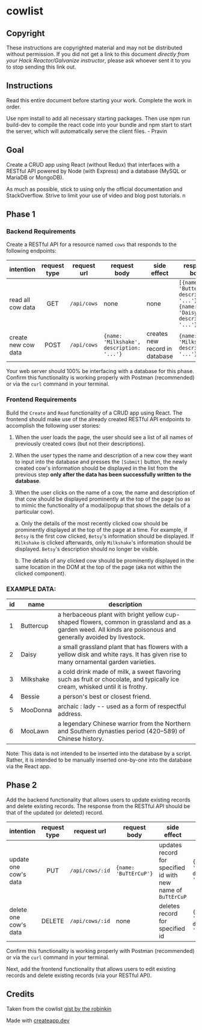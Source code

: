 # cowlist

## Copyright

These instructions are copyrighted material and may not be distributed without permission. If you did not get a link to this document _directly from your Hack Reactor/Galvanize instructor_, please ask whoever sent it to you to stop sending this link out.

## Instructions

Read this entire document before starting your work. Complete the work in order.

Use npm install to add all necessary starting packages. Then use npm run build-dev to compile the react code into your bundle and npm start to start the server, which will automatically serve the client files. - Pravin

## Goal

Create a CRUD app using React (without Redux) that interfaces with a RESTful API powered by Node (with Express) and a database (MySQL or MariaDB or MongoDB).

As much as possible, stick to using only the official documentation and StackOverflow. Strive to limit your use of video and blog post tutorials.
n

## Phase 1

### Backend Requirements

Create a RESTful API for a resource named `cows` that responds to the following endpoints:

| intention           | request type | request url | request body                              | side effect                    | response body                                                                    |
| ------------------- | :----------: | ----------- | ----------------------------------------- | ------------------------------ | -------------------------------------------------------------------------------- |
| read all cow data   |     GET      | `/api/cows` | none                                      | none                           | `[{name: 'Buttercup', description: '...'}, {name: 'Daisy', description: '...'}]` |
| create new cow data |     POST     | `/api/cows` | `{name: 'Milkshake', description: '...'}` | creates new record in database | `{name: 'Milkshake', description: '...'}`                                        |

Your web server should 100% be interfacing with a database for this phase. Confirm this functionality is working properly with Postman (recommended) or via the `curl` command in your terminal.

### Frontend Requirements

Build the `Create` and `Read` functionality of a CRUD app using React. The frontend should make use of the already created RESTful API endpoints to accomplish the following user stories:

1. When the user loads the page, the user should see a list of all names of previously created cows (but not their descriptions).

1. When the user types the name and description of a new cow they want to input into the database and presses the `[Submit]` button, the newly created cow's information should be displayed in the list from the previous step **only after the data has been successfully written to the database**.

1. When the user clicks on the name of a cow, the name and description of that cow should be displayed prominently at the top of the page (so as to mimic the functionality of a modal/popup that shows the details of a particular cow).

   a. Only the details of the most recently clicked cow should be prominently displayed at the top of the page at a time. For example, if `Betsy` is the first cow clicked, `Betsy`'s information should be displayed. If `Milkshake` is clicked afterwards, only `Milkshake`'s information should be displayed. `Betsy`'s description should no longer be visible.

   b. The details of any clicked cow should be prominently displayed in the same location in the DOM at the top of the page (aka not within the clicked component).

### EXAMPLE DATA:

| id  | name      | description                                                                                                                                                     |
| --- | --------- | --------------------------------------------------------------------------------------------------------------------------------------------------------------- |
| 1   | Buttercup | a herbaceous plant with bright yellow cup-shaped flowers, common in grassland and as a garden weed. All kinds are poisonous and generally avoided by livestock. |
| 2   | Daisy     | a small grassland plant that has flowers with a yellow disk and white rays. It has given rise to many ornamental garden varieties.                              |
| 3   | Milkshake | a cold drink made of milk, a sweet flavoring such as fruit or chocolate, and typically ice cream, whisked until it is frothy.                                   |
| 4   | Bessie    | a person's best or closest friend.                                                                                                                              |
| 5   | MooDonna  | archaic : lady -- used as a form of respectful address.                                                                                                         |
| 6   | MooLawn   | a legendary Chinese warrior from the Northern and Southern dynasties period (420–589) of Chinese history.                                                       |

Note: This data is not intended to be inserted into the database by a script. Rather, it is intended to be manually inserted one-by-one into the database via the React app.

## Phase 2

Add the backend functionality that allows users to update existing records and delete existing records. The response from the RESTful API should be that of the updated (or deleted) record.

| intention             | request type | request url     | request body          | side effect                                                  | response body                             |
| --------------------- | :----------: | --------------- | --------------------- | ------------------------------------------------------------ | ----------------------------------------- |
| update one cow's data |     PUT      | `/api/cows/:id` | `{name: 'BuTtErCuP'}` | updates record for specified id with new name of `BuTtErCuP` | `{name: 'BuTtErCuP', description: '...'}` |
| delete one cow's data |    DELETE    | `/api/cows/:id` | none                  | deletes record for specified id                              | `{name: 'BuTtErCuP', description: '...'}` |

Confirm this functionality is working properly with Postman (recommended) or via the `curl` command in your terminal.

Next, add the frontend functionality that allows users to edit existing records and delete existing records (via your RESTful API).

## Credits

Taken from the cowlist [gist by the robinkin](https://gist.github.com/therobinkim/66daa2cf6e4c69e4ebdc8a6213f2c1d8)

Made with [createapp.dev](https://createapp.dev/)
